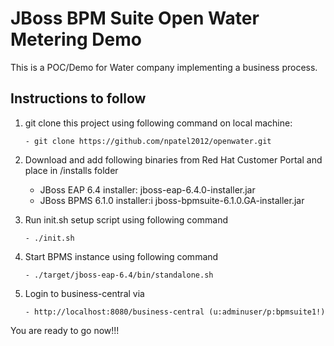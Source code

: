 JBoss BPM Suite Open Water Metering Demo
========================================
This is a POC/Demo for Water company implementing a business process.


Instructions to follow
----------------------


1. git clone this project using following command on local machine:
	```
	- git clone https://github.com/npatel2012/openwater.git	
	```

2. Download and add following binaries from Red Hat Customer Portal and place in /installs folder
	- JBoss EAP 6.4 installer: jboss-eap-6.4.0-installer.jar
	- JBoss BPMS 6.1.0 installer:i jboss-bpmsuite-6.1.0.GA-installer.jar

3. Run init.sh setup script using following command	
	```
	- ./init.sh
	```

4. Start BPMS instance using following command	
	```
	- ./target/jboss-eap-6.4/bin/standalone.sh	
	```

5. Login to business-central via	
	```
	- http://localhost:8080/business-central (u:adminuser/p:bpmsuite1!)
	```


You are ready to go now!!!
